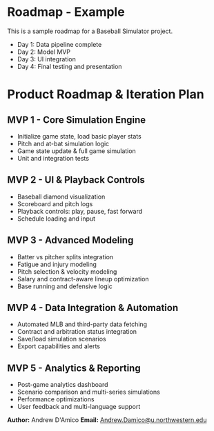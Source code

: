# Roadmap - Example

This is a sample roadmap for a Baseball Simulator project.

- Day 1: Data pipeline complete
- Day 2: Model MVP
- Day 3: UI integration
- Day 4: Final testing and presentation

# Product Roadmap & Iteration Plan

## MVP 1 - Core Simulation Engine

- Initialize game state, load basic player stats
- Pitch and at-bat simulation logic
- Game state update & full game simulation
- Unit and integration tests

## MVP 2 - UI & Playback Controls

- Baseball diamond visualization
- Scoreboard and pitch logs
- Playback controls: play, pause, fast forward
- Schedule loading and input

## MVP 3 - Advanced Modeling

- Batter vs pitcher splits integration
- Fatigue and injury modeling
- Pitch selection & velocity modeling
- Salary and contract-aware lineup optimization
- Base running and defensive logic

## MVP 4 - Data Integration & Automation

- Automated MLB and third-party data fetching
- Contract and arbitration status integration
- Save/load simulation scenarios
- Export capabilities and alerts

## MVP 5 - Analytics & Reporting

- Post-game analytics dashboard
- Scenario comparison and multi-series simulations
- Performance optimizations
- User feedback and multi-language support

**Author:** Andrew D'Amico
**Email:** Andrew.Damico@u.northwestern.edu

